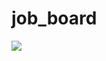 # job_board


<img src="file:///C:/Users/Pozdnuhov/Desktop/Python_work/screenshots/Blank_diagram"/>
